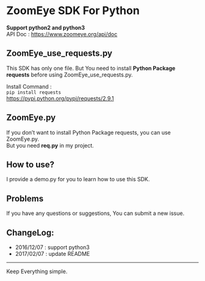 # ZoomEye SDK For Python 
**Support python2 and python3**</br>
API Doc : https://www.zoomeye.org/api/doc

## ZoomEye_use_requests.py 
This SDK has only one file.
But You need to install **Python Package requests** before using ZoomEye_use_requests.py.

Install Command :</br>
```pip install requests```</br>
https://pypi.python.org/pypi/requests/2.9.1</br>

## ZoomEye.py
If you don’t want to install Python Package requests, you can use ZoomEye.py.</br>
But you need **req.py** in my project.

## How to use?
I provide a demo.py for you to learn how to use this SDK.

## Problems
If you have any questions or suggestions, You can submit a new issue.

## ChangeLog:

 - 2016/12/07 : support python3
 - 2017/02/07 : update README

---
Keep Everything simple.
